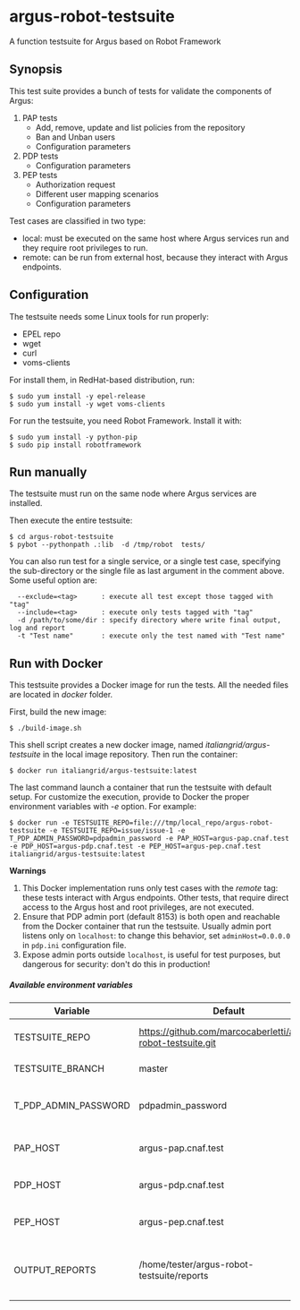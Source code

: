 # argus-robot-testsuite

A function testsuite for Argus based on Robot Framework

## Synopsis

This test suite provides a bunch of tests for validate the components of Argus:

1. PAP tests
   * Add, remove, update and list policies from the repository
   * Ban and Unban users
   * Configuration parameters
2. PDP tests
   * Configuration parameters
3. PEP tests
   * Authorization request
   * Different user mapping scenarios
   * Configuration parameters

Test cases are classified in two type:

  * local: must be executed on the same host where Argus services run and they require root privileges to run.
  * remote: can be run from external host, because they interact with Argus endpoints.



## Configuration
The testsuite needs some Linux tools for run properly:
 * EPEL repo
 * wget
 * curl
 * voms-clients

For install them, in RedHat-based distribution, run:

```console
$ sudo yum install -y epel-release
$ sudo yum install -y wget voms-clients
```

For run the testsuite, you need Robot Framework. Install it with:

```console
$ sudo yum install -y python-pip
$ sudo pip install robotframework
```

## Run manually
The testsuite must run on the same node where Argus services are installed.

Then execute the entire testsuite:

```console
$ cd argus-robot-testsuite
$ pybot --pythonpath .:lib  -d /tmp/robot  tests/
```
You can also run test for a single service, or a single test case, specifying the sub-directory or the single file as last argument in the comment above.
Some useful option are:

```
  --exclude=<tag>      : execute all test except those tagged with "tag"
  --include=<tag>      : execute only tests tagged with "tag"
  -d /path/to/some/dir : specify directory where write final output, log and report
  -t "Test name"       : execute only the test named with "Test name"
```


## Run with Docker
This testsuite provides a Docker image for run the tests. All the needed files are located in _docker_ folder.

First, build the new image:

```console
$ ./build-image.sh
```
This shell script creates a new docker image, named _italiangrid/argus-testsuite_ in the local image repository.
Then run the container:

```console
$ docker run italiangrid/argus-testsuite:latest
```
The last command launch a container that run the testsuite with default setup. For customize the execution, provide to Docker the proper environment variables with _-e_ option.
For example:

```console
$ docker run -e TESTSUITE_REPO=file:///tmp/local_repo/argus-robot-testsuite -e TESTSUITE_REPO=issue/issue-1 -e T_PDP_ADMIN_PASSWORD=pdpadmin_password -e PAP_HOST=argus-pap.cnaf.test -e PDP_HOST=argus-pdp.cnaf.test -e PEP_HOST=argus-pep.cnaf.test italiangrid/argus-testsuite:latest
```

**Warnings**

1. This Docker implementation runs only test cases with the _remote_ tag: these tests interact with Argus endpoints. Other tests, that require direct access to the Argus host and root privileges, are not executed.
2. Ensure that PDP admin port (default 8153) is both open and reachable from the Docker container that run the testsuite. Usually admin port listens only on `localhost`: to change this behavior, set `adminHost=0.0.0.0` in `pdp.ini` configuration file.
3. Expose admin ports outside `localhost`, is useful for test purposes, but dangerous for security: don't do this in production!

##### Available environment variables

| Variable             | Default                                                      | Meaning |
| -------------------- | ------------------------------------------------------------ | ------- |
| TESTSUITE_REPO       | https://github.com/marcocaberletti/argus-robot-testsuite.git | Repository hosting testsuite code |
| TESTSUITE_BRANCH     | master                                                       | Git branch to checkout |
| T_PDP_ADMIN_PASSWORD | pdpadmin_password                                            | Password use to communicate to PDP admin service |
| PAP_HOST             | argus-pap.cnaf.test                                          | Argus PAP service hostname |
| PDP_HOST             | argus-pdp.cnaf.test                                          | Argus PDP service hostname |
| PEP_HOST             | argus-pep.cnaf.test                                          | Argus PEP service hostname |
| OUTPUT_REPORTS       | /home/tester/argus-robot-testsuite/reports                   | Directory where RobotFramework save execution report and tests outputs |

